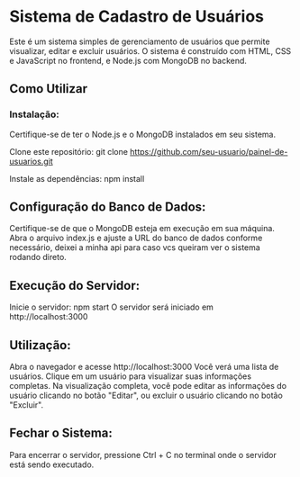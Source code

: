 # Sistema de Cadastro de Usuários
Este é um sistema simples de gerenciamento de usuários que permite visualizar, editar e excluir usuários. O sistema é construído com HTML, CSS e JavaScript no frontend, e Node.js com MongoDB no backend.

## Como Utilizar

### Instalação:

Certifique-se de ter o Node.js e o MongoDB instalados em seu sistema.

Clone este repositório: git clone https://github.com/seu-usuario/painel-de-usuarios.git

Instale as dependências: npm install

## Configuração do Banco de Dados:

Certifique-se de que o MongoDB esteja em execução em sua máquina.
Abra o arquivo index.js e ajuste a URL do banco de dados conforme necessário, deixei a minha api para caso vcs queiram ver o sistema rodando direto.

## Execução do Servidor:

Inicie o servidor: npm start
O servidor será iniciado em http://localhost:3000

## Utilização:

Abra o navegador e acesse http://localhost:3000
Você verá uma lista de usuários. Clique em um usuário para visualizar suas informações completas.
Na visualização completa, você pode editar as informações do usuário clicando no botão "Editar", ou excluir o usuário clicando no botão "Excluir".

## Fechar o Sistema:

Para encerrar o servidor, pressione Ctrl + C no terminal onde o servidor está sendo executado.
